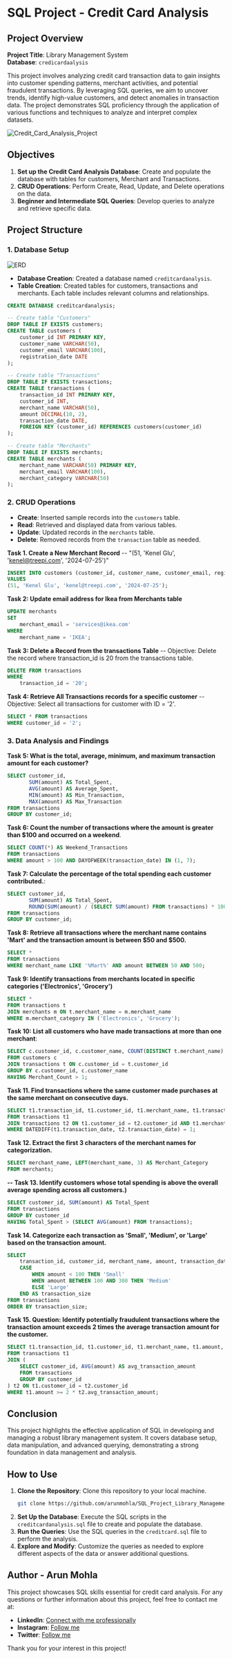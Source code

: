 # SQL Project - Credit Card Analysis 

## Project Overview

**Project Title**: Library Management System  
**Database**: `credicardaalysis`

This project involves analyzing credit card transaction data to gain insights into customer spending patterns, merchant activities, and potential fraudulent transactions. By leveraging SQL queries, we aim to uncover trends, identify high-value customers, and detect anomalies in transaction data. The project demonstrates SQL proficiency through the application of various functions and techniques to analyze and interpret complex datasets.

![Credit_Card_Analysis_Project](https://github.com/najirh/Library-System-Management---P2/blob/main/library.jpg)

## Objectives

1. **Set up the Credit Card Analysis Database**: Create and populate the database with tables for customers, Merchant and Transactions.
2. **CRUD Operations**: Perform Create, Read, Update, and Delete operations on the data.
3. **Beginner and Intermediate SQL Queries**: Develop queries to analyze and retrieve specific data.

## Project Structure

### 1. Database Setup
![ERD](https://github.com/najirh/Library-System-Management---P2/blob/main/library_erd.png)

- **Database Creation**: Created a database named `creditcardanalysis`.
- **Table Creation**: Created tables for customers, transactions and merchants. Each table includes relevant columns and relationships.

```sql
CREATE DATABASE creditcardanalysis;

-- Create table "Customers"
DROP TABLE IF EXISTS customers;
CREATE TABLE customers (
    customer_id INT PRIMARY KEY,
    customer_name VARCHAR(50),
    customer_email VARCHAR(100),
    registration_date DATE
);

-- Create table "Transactions"
DROP TABLE IF EXISTS transactions;
CREATE TABLE transactions (
    transaction_id INT PRIMARY KEY,
    customer_id INT,
    merchant_name VARCHAR(50),
    amount DECIMAL(10, 2),
    transaction_date DATE,
    FOREIGN KEY (customer_id) REFERENCES customers(customer_id)
);

-- Create table "Merchants"
DROP TABLE IF EXISTS merchants;
CREATE TABLE merchants (
    merchant_name VARCHAR(50) PRIMARY KEY,
    merchant_email VARCHAR(100),
    merchant_category VARCHAR(50)
);

```

### 2. CRUD Operations

- **Create**: Inserted sample records into the `customers` table.
- **Read**: Retrieved and displayed data from various tables.
- **Update**: Updated records in the `merchants` table.
- **Delete**: Removed records from the `transaction` table as needed.

**Task 1. Create a New Merchant Record**
-- "(51, 'Kenel Glu', 'kenel@treepi.com', '2024-07-25')"

```sql
INSERT INTO customers (customer_id, customer_name, customer_email, registration_date)
VALUES
(51, 'Kenel Glu', 'kenel@treepi.com', '2024-07-25');
```
**Task 2: Update email address for Ikea from Merchants table**

```sql
UPDATE merchants 
SET 
    merchant_email = 'services@ikea.com'
WHERE
    merchant_name = 'IKEA';
```

**Task 3: Delete a Record from the transactions Table**
-- Objective: Delete the record where transaction_id is 20 from the transactions table.

```sql
DELETE FROM transactions 
WHERE
    transaction_id = '20';
```

**Task 4: Retrieve All Transactions records for a specific customer**
-- Objective: Select all transactions for customer with ID = '2'.

```sql
SELECT * FROM transactions
WHERE customer_id = '2';
```

### 3. Data Analysis and Findings

**Task 5: What is the total, average, minimum, and maximum transaction amount for each customer?**

```sql
SELECT customer_id, 
       SUM(amount) AS Total_Spent, 
       AVG(amount) AS Average_Spent, 
       MIN(amount) AS Min_Transaction, 
       MAX(amount) AS Max_Transaction
FROM transactions
GROUP BY customer_id;
```

**Task 6: Count the number of transactions where the amount is greater than $100 and occurred on a weekend**.

```sql
SELECT COUNT(*) AS Weekend_Transactions
FROM transactions
WHERE amount > 100 AND DAYOFWEEK(transaction_date) IN (1, 7);
```

**Task 7: Calculate the percentage of the total spending each customer contributed.**:

```sql
SELECT customer_id, 
       SUM(amount) AS Total_Spent, 
       ROUND(SUM(amount) / (SELECT SUM(amount) FROM transactions) * 100, 2) AS Percentage_Contribution
FROM transactions
GROUP BY customer_id;
```

**Task 8:  Retrieve all transactions where the merchant name contains 'Mart' and the transaction amount is between $50 and $500.**

```sql
SELECT *
FROM transactions
WHERE merchant_name LIKE '%Mart%' AND amount BETWEEN 50 AND 500;
```

**Task 9: Identify transactions from merchants located in specific categories ('Electronics', 'Grocery')**

```sql
SELECT *
FROM transactions t
JOIN merchants m ON t.merchant_name = m.merchant_name
WHERE m.merchant_category IN ('Electronics', 'Grocery');
```

**Task 10: List all customers who have made transactions at more than one merchant**:

```sql
SELECT c.customer_id, c.customer_name, COUNT(DISTINCT t.merchant_name) AS Merchant_Count
FROM customers c
JOIN transactions t ON c.customer_id = t.customer_id
GROUP BY c.customer_id, c.customer_name
HAVING Merchant_Count > 1;
```

**Task 11. Find transactions where the same customer made purchases at the same merchant on consecutive days.**

```sql
SELECT t1.transaction_id, t1.customer_id, t1.merchant_name, t1.transaction_date, t2.transaction_date
FROM transactions t1
JOIN transactions t2 ON t1.customer_id = t2.customer_id AND t1.merchant_name = t2.merchant_name
WHERE DATEDIFF(t1.transaction_date, t2.transaction_date) = 1;
```

**Task 12. Extract the first 3 characters of the merchant names for categorization.**

```sql
SELECT merchant_name, LEFT(merchant_name, 3) AS Merchant_Category
FROM merchants;
```

**-- Task 13. Identify customers whose total spending is above the overall average spending across all customers.)**  

```sql
SELECT customer_id, SUM(amount) AS Total_Spent
FROM transactions
GROUP BY customer_id
HAVING Total_Spent > (SELECT AVG(amount) FROM transactions);
```


**Task 14. Categorize each transaction as 'Small', 'Medium', or 'Large' based on the transaction amount.** 

```sql
SELECT 
    transaction_id, customer_id, merchant_name, amount, transaction_date,
    CASE
        WHEN amount < 100 THEN 'Small'
        WHEN amount BETWEEN 100 AND 300 THEN 'Medium'
        ELSE 'Large'
    END AS transaction_size
FROM transactions
ORDER BY transaction_size;
```

**Task 15. Question: Identify potentially fraudulent transactions where the transaction amount exceeds 2 times the average transaction amount for the customer.**  

```sql
SELECT t1.transaction_id, t1.customer_id, t1.merchant_name, t1.amount, t1.transaction_date
FROM transactions t1
JOIN (
    SELECT customer_id, AVG(amount) AS avg_transaction_amount
    FROM transactions
    GROUP BY customer_id
) t2 ON t1.customer_id = t2.customer_id
WHERE t1.amount >= 2 * t2.avg_transaction_amount;
```

## Conclusion

This project highlights the effective application of SQL in developing and managing a robust library management system. It covers database setup, data manipulation, and advanced querying, demonstrating a strong foundation in data management and analysis.

## How to Use

1. **Clone the Repository**: Clone this repository to your local machine.
   ```sh
   git clone https://github.com/arunmohla/SQL_Project_Library_Management.git
   ```
2. **Set Up the Database**: Execute the SQL scripts in the `creditcardanalysis.sql` file to create and populate the database.
3. **Run the Queries**: Use the SQL queries in the `creditcard.sql` file to perform the analysis.
4. **Explore and Modify**: Customize the queries as needed to explore different aspects of the data or answer additional questions.

## Author - Arun Mohla

This project showcases SQL skills essential for credit card analysis. 
For any questions or further information about this project, feel free to contact me at:

- **LinkedIn**: [Connect with me professionally](https://www.linkedin.com/in/arun-mohla-82792111a/)
- **Instagram**: [Follow me](https://www.instagram.com/arun_mohla/)
- **Twitter**: [Follow me](https://x.com/arun_mohla)

Thank you for your interest in this project!
